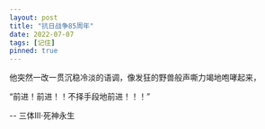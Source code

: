 ```yaml
---
layout: post
title: "抗日战争85周年"
date: 2022-07-07
tags: [记住]
pinned: true
---
```


他突然一改一贯沉稳冷淡的语调，像发狂的野兽般声嘶力竭地咆哮起来，

“前进！前进！！不择手段地前进！！！”

-- 三体III·死神永生

<!-- more -->

